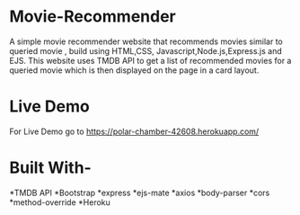 # Movie-Recommender
A simple movie recommender website that recommends movies similar to queried movie , build using HTML,CSS, Javascript,Node.js,Express.js and EJS.
This website uses TMDB API to get a list of recommended movies for a queried movie which is then displayed on the page in a card layout.



# Live Demo
For Live Demo go to https://polar-chamber-42608.herokuapp.com/

# Built With-
  *TMDB API
  *Bootstrap
  *express
  *ejs-mate
  *axios
  *body-parser
  *cors
  *method-override
  *Heroku

